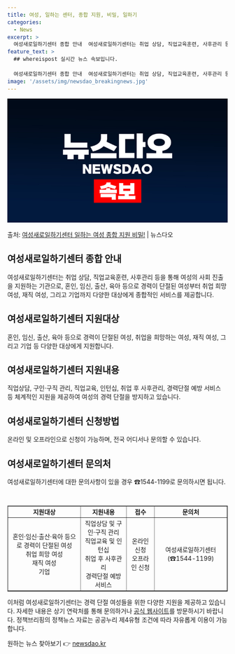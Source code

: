 ```yaml
---
title: 여성, 일하는 센터, 종합 지원, 비밀, 일하기
categories:
  - News
excerpt: >
  여성새로일하기센터 종합 안내  여성새로일하기센터는 취업 상담, 직업교육훈련, 사후관리 등을 통해 여성의 사회…
feature_text: >
  ## whereispost 실시간 뉴스 속보입니다.

  여성새로일하기센터 종합 안내  여성새로일하기센터는 취업 상담, 직업교육훈련, 사후관리 등을 통해 여성의 사회…
image: '/assets/img/newsdao_breakingnews.jpg'
---
```


![뉴스다오 속보](/assets/img/newsdao_breakingnews.jpg)

<p>출처: <a href="https://newsdao.kr/4192" rel="dofollow">여성새로일하기센터 일하는 여성 종합 지원 비밀!</a> | 뉴스다오</p>

<h2 data-ke-size="size26">여성새로일하기센터 종합 안내</h2>
<p data-ke-size="size16">여성새로일하기센터는 취업 상담, 직업교육훈련, 사후관리 등을 통해 여성의 사회 진출을 지원하는 기관으로, 혼인, 임신, 출산, 육아 등으로 경력이 단절된 여성부터 취업 희망 여성, 재직 여성, 그리고 기업까지 다양한 대상에게 종합적인 서비스를 제공합니다.</p>

<h2 data-ke-size="size26">여성새로일하기센터 지원대상</h2>
<p data-ke-size="size16">혼인, 임신, 출산, 육아 등으로 경력이 단절된 여성, 취업을 희망하는 여성, 재직 여성, 그리고 기업 등 다양한 대상에게 지원합니다. </p>

<h2 data-ke-size="size26">여성새로일하기센터 지원내용</h2>
<p data-ke-size="size16">직업상담, 구인·구직 관리, 직업교육, 인턴십, 취업 후 사후관리, 경력단절 예방 서비스 등 체계적인 지원을 제공하여 여성의 경력 단절을 방지하고 있습니다.</p>

<h2 data-ke-size="size26">여성새로일하기센터 신청방법</h2>
<p data-ke-size="size16">온라인 및 오프라인으로 신청이 가능하며, 전국 어디서나 문의할 수 있습니다. </p>

<h2 data-ke-size="size26">여성새로일하기센터 문의처</h2>
<p data-ke-size="size16">여성새로일하기센터에 대한 문의사항이 있을 경우 ☎1544-1199로 문의하시면 됩니다.</p>

<p data-ke-size="size16">&nbsp;</p>

<table style="width: 100%;" border="1">
<tbody>
<tr>
<td style="text-align: center; height: 17px;"><b>지원대상</b></td>
<td style="text-align: center; height: 17px;"><b>지원내용</b></td>
<td style="text-align: center; height: 17px;"><b>접수</b></td>
<td style="text-align: center; height: 17px;"><b>문의처</b></td>
</tr>
<tr>
<td style="text-align: center; height: 17px;">혼인·임신·출산·육아 등으로 경력이 단절된 여성<br>취업 희망 여성<br>재직 여성<br>기업</td>
<td style="text-align: center; height: 17px;">직업상담 및 구인·구직 관리<br>직업교육 및 인턴십<br>취업 후 사후관리<br>경력단절 예방 서비스</td>
<td style="text-align: center; height: 17px;">온라인 신청<br>오프라인 신청</td>
<td style="text-align: center; height: 17px;">여성새로일하기센터 (☎1544-1199)</td>
</tr>
</tbody>
</table>

<p data-ke-size="size16">이처럼 여성새로일하기센터는 경력 단절 여성들을 위한 다양한 지원을 제공하고 있습니다. 자세한 내용은 상기 연락처를 통해 문의하거나 <a href="https://newsdao.kr/4192">공식 웹사이트</a>를 방문하시기 바랍니다. 정책브리핑의 정책뉴스 자료는 공공누리 제4유형 조건에 따라 자유롭게 이용이 가능합니다.</p>
 

원하는 뉴스 찾아보기 👉 <a href="https://newsdao.kr" rel="dofollow">newsdao.kr</a>


